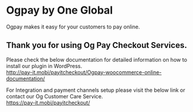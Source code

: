 # Ogpay by One Global
Ogpay makes it easy for your customers to pay online.

## Thank you for using Og Pay Checkout Services.

Please check the below documentation for detailed information on how to install our plugin in WordPress.<br/>
http://pay-it.mobi/payitcheckout/Ogpay-woocommerce-online-documentation/

For Integration and payment channels setup please visit the below link or contact our Og Customer Care Service.<br/>
https://pay-it.mobi/payitcheckout/
